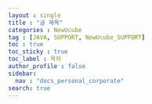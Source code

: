 ```yaml
---
layout : single
title : "글 제목"
categories : NewUcube
tag : [JAVA, SUPPORT, NewUcube_SUPPORT]
toc : true
toc_sticky : true
toc_label : 목차
author_profile : false
sidebar:
  nav : "docs_personal_corporate"
search: true
---
```

